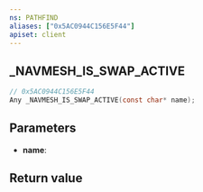 ```yaml
---
ns: PATHFIND
aliases: ["0x5AC0944C156E5F44"]
apiset: client
---
```

## _NAVMESH_IS_SWAP_ACTIVE

```c
// 0x5AC0944C156E5F44
Any _NAVMESH_IS_SWAP_ACTIVE(const char* name);
```


## Parameters
* **name**:

## Return value